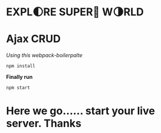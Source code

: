# EXPL:first_quarter_moon:RE SUPER:star2: W:last_quarter_moon:RLD 
# Ajax CRUD

_Using this webpack-boilerpalte_
	
	npm install

**Finally run**

	npm start

# Here we go…… start your live server. Thanks
